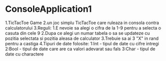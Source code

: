 # ConsoleApplication1
1.TicTacToe Game
2.un joc simplu TicTacToe care ruleaza in consola contra calculatorului 
3.Reguli: 1.E nevoie sa alegi o cifra de la 1-9 pentru a selecta o casuta din cele 9
		  2.Dupa ce alegi un numar tabela o sa se updateze cu pozitia selectata si pozitia aleasa de calculator
		  3.Trebuie sa ai 3 "X" in rand pentru a castiga
4.Tipuri de date folosite:
		  1:Int - tipul de date cu cifre intregi
		  2:Bool - tipul de date care are ca valori adevarat sau fals
		  3:Char - tipul de date cu charactere